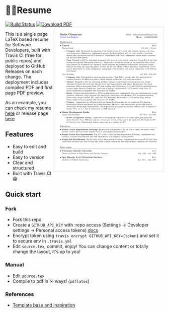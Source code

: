 
# 👨‍💻Resume 
[![Build Status](https://travis-ci.com/AChepurnoi/resume.svg?token=dFANEVvUn3HF3pZ9jc1Z&branch=master)](https://travis-ci.com/AChepurnoi/resume) 
[![Download PDF](https://img.shields.io/badge/download-PDF-green.svg)](https://github.com/AChepurnoi/resume/releases/download/latest-build/resume.pdf)
<a href="https://github.com/AChepurnoi/resume/releases/download/latest-build/resume.pdf">
<img src="assets/preview.png" height=460px width=350px align="right"/>
</a>

This is a single page LaTeX based resume for Software Developers, built with Travis CI (free for public repos) and deployed to GitHub Releases on each change. 
The deployment includes compiled PDF and first page PDF preview.

As an example, you can check my resume [here](https://github.com/AChepurnoi/resume/releases/download/latest-build/resume.pdf) or release page [here](https://github.com/AChepurnoi/resume/releases)

## Features
* Easy to edit and build
* Easy to version
* Clear and structured
* Built with Travis CI 😱



## Quick start
### Fork
* Fork this repo
* Create a `GITHUB_API_KEY` with :repo access (Settings -> Developer settings -> Personal access tokens) 
[docs](https://docs.travis-ci.com/user/deployment/releases/#authenticating-with-an-oauth-token)
* Encrypt token  using `travis encrypt GITHUB_API_KEY={token}` and set it to secure env in `.travis.yml`
* Edit `source.tex`, commit, enjoy! You can change content or totally change the layout, it's up to you!

### Manual
* Edit `source.tex`
* Compile to pdf in ∞ ways! (`pdflatex`)

### References
* [Template base and inspiration](https://github.com/sb2nov/resume)



